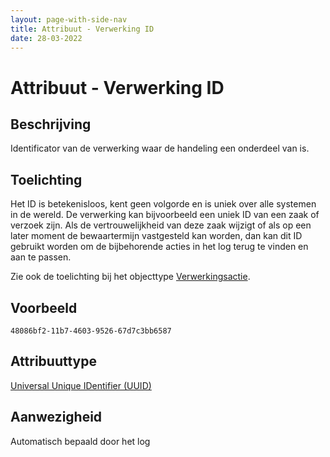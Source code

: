 ```yaml
---
layout: page-with-side-nav
title: Attribuut - Verwerking ID  
date: 28-03-2022
---
```


# Attribuut - Verwerking ID  

## Beschrijving
Identificator van de verwerking waar de handeling een onderdeel van is.

## Toelichting
Het ID is betekenisloos, kent geen volgorde en is uniek over alle systemen in de wereld. De verwerking kan bijvoorbeeld een uniek ID van een zaak of verzoek zijn. Als de vertrouwelijkheid van deze zaak wijzigt of als op een later moment de bewaartermijn vastgesteld kan worden, dan kan dit ID gebruikt worden om de bijbehorende acties in het log terug te vinden en aan te passen.  

Zie ook de toelichting bij het objecttype [Verwerkingsactie](../objecttypen/Verwerkingsactie.md).

## Voorbeeld
`48086bf2-11b7-4603-9526-67d7c3bb6587`

## Attribuuttype
[Universal Unique IDentifier (UUID)](../attribuuttypen/UUID.md)

## Aanwezigheid
Automatisch bepaald door het log
